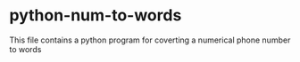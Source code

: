 # python-num-to-words
This file contains a python program for coverting a numerical phone number to words
